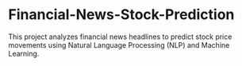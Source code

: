 # Financial-News-Stock-Prediction
This project analyzes financial news headlines to predict stock price movements using Natural Language Processing (NLP) and Machine Learning.
